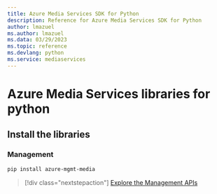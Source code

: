 ```yaml
---
title: Azure Media Services SDK for Python
description: Reference for Azure Media Services SDK for Python
author: lmazuel
ms.author: lmazuel
ms.data: 03/29/2023
ms.topic: reference
ms.devlang: python
ms.service: mediaservices
---
```

# Azure Media Services libraries for python

## Install the libraries


### Management

```bash
pip install azure-mgmt-media
```
> [!div class="nextstepaction"]
> [Explore the Management APIs](/python/api/overview/azure/mediaservices/management)